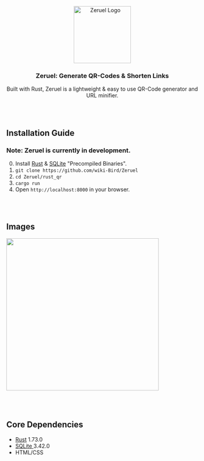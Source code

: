 <p align="center"><a href="#" target="_blank" rel="noreferrer noopener"><img width="150" alt="Zeruel Logo" src="https://media.discordapp.net/attachments/590667063165583409/1129305206400757830/Zeruallogoo.png?width=682&height=682"></a></p>


<h3 align="center"> Zeruel: Generate QR-Codes & Shorten Links</h3>

<p align="center">Built with Rust, Zeruel is a lightweight & easy to use QR-Code generator and URL minifier.</p>


<br/><br/>
## Installation Guide
### Note: Zeruel is currently in development.

0. Install <a href="https://www.rust-lang.org/learn/get-started" rel="noreferrer noopener">Rust</a> & <a href="https://www.sqlite.org/download.html" rel="noreferrer noopener">SQLite</a> "Precompiled Binaries". 
1. `git clone https://github.com/wiki-Bird/Zeruel`
2. `cd Zeruel/rust_qr`
3. `cargo run`
4. Open `http://localhost:8000` in your browser.

<br/><br/>
## Images

<a href="#" target="_blank" rel="noreferrer noopener"><img width="400" src="https://media.discordapp.net/attachments/590667063165583409/1129305987816357988/image.png?width=1187&height=681"></a>

<br/><br/>
## Core Dependencies
<ul>
  <li><a href="https://www.rust-lang.org" rel="noreferrer noopener">Rust</a> 1.73.0
    <!-- <ul>
        <li><a href="https://crates.io/crates/rocket" rel="noreferrer noopener">Rocket</a> =0.5.0-rc.3</li>
        <li><a href="https://crates.io/crates/rocket_dyn_templates" rel="noreferrer noopener">Dyn Templates</a> 0.1.0-rc.3</li>
        <li><a href="https://crates.io/crates/tera" rel="noreferrer noopener">Tera</a> 1.19.0</li>
        <li><a href="https://crates.io/crates/diesel" rel="noreferrer noopener">Diesel</a> 2.1.0</li>
    </ul> -->
  </li>
  <li><a href="https://www.sqlite.org/download.html" rel="noreferrer noopener">SQLite </a>3.42.0</li>
  <li>HTML/CSS</li>
</ul> 